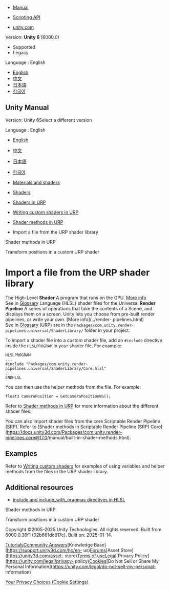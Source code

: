 [](https://docs.unity3d.com)

  * [Manual](../Manual/index.html)
  * [Scripting API](../ScriptReference/index.html)

  * [unity.com](https://unity.com/)

Version: **Unity 6** (6000.0)

  * Supported
  * Legacy

Language : English

  * [English](/Manual/urp/use-built-in-shader-methods-import.html)
  * [中文](/cn/current/Manual/urp/use-built-in-shader-methods-import.html)
  * [日本語](/ja/current/Manual/urp/use-built-in-shader-methods-import.html)
  * [한국어](/kr/current/Manual/urp/use-built-in-shader-methods-import.html)

[](https://docs.unity3d.com)

## Unity Manual

Version: Unity 6Select a different version

Language : English

  * [English](/Manual/urp/use-built-in-shader-methods-import.html)
  * [中文](/cn/current/Manual/urp/use-built-in-shader-methods-import.html)
  * [日本語](/ja/current/Manual/urp/use-built-in-shader-methods-import.html)
  * [한국어](/kr/current/Manual/urp/use-built-in-shader-methods-import.html)

  * [Materials and shaders](../materials-and-shaders.html)
  * [Shaders](../Shaders.html)
  * [Shaders in URP](../urp/shaders-in-universalrp.html)
  * [Writing custom shaders in URP](../urp/writing-custom-shaders-urp.html)
  * [Shader methods in URP](../urp/use-built-in-shader-methods.html)
  * Import a file from the URP shader library

[](../urp/use-built-in-shader-methods.html)

Shader methods in URP

[](../urp/use-built-in-shader-methods-transformations.html)

Transform positions in a custom URP shader

# Import a file from the URP shader library

The High-Level **Shader** A program that runs on the GPU. [More
info](../Shaders.html)  
See in [Glossary](../Glossary.html#Shader) Language (HLSL) shader files for
the Universal **Render Pipeline** A series of operations that take the
contents of a Scene, and displays them on a screen. Unity lets you choose from
pre-built render pipelines, or write your own. [More info](../render-
pipelines.html)  
See in [Glossary](../Glossary.html#Renderpipeline) (URP) are in the
`Packages/com.unity.render-pipelines.universal/ShaderLibrary/` folder in your
project.

To import a shader file into a custom shader file, add an `#include` directive
inside the `HLSLPROGRAM` in your shader file. For example:

    
    
    HLSLPROGRAM
    ...
    #include "Packages/com.unity.render-pipelines.universal/ShaderLibrary/Core.hlsl"
    ...
    ENDHLSL
    

You can then use the helper methods from the file. For example:

    
    
    float3 cameraPosition = GetCameraPositionWS();
    

Refer to [Shader methods in URP](use-built-in-shader-methods.html) for more
information about the different shader files.

You can also import shader files from the core Scriptable Render Pipeline
(SRP). Refer to [Shader methods in Scriptable Render Pipeline (SRP)
Core](https://docs.unity3d.com/Packages/com.unity.render-
pipelines.core@17.0/manual/built-in-shader-methods.html).

## Examples

Refer to [Writing custom shaders](writing-custom-shaders-urp.html) for
examples of using variables and helper methods from the files in the URP
shader library.

## Additional resources

  * [include and include_with_pragmas directives in HLSL](https://docs.unity3d.com/Manual/shader-include-directives.html)

[](../urp/use-built-in-shader-methods.html)

Shader methods in URP

[](../urp/use-built-in-shader-methods-transformations.html)

Transform positions in a custom URP shader

Copyright ©2005-2025 Unity Technologies. All rights reserved. Built from
6000.0.36f1 (02b661dc617c). Built on: 2025-01-14.

[Tutorials](https://learn.unity.com/)[Community
Answers](https://answers.unity3d.com)[Knowledge
Base](https://support.unity3d.com/hc/en-
us)[Forums](https://forum.unity3d.com)[Asset Store](https://unity3d.com/asset-
store)[Terms of
use](https://docs.unity3d.com/Manual/TermsOfUse.html)[Legal](https://unity.com/legal)[Privacy
Policy](https://unity.com/legal/privacy-
policy)[Cookies](https://unity.com/legal/cookie-policy)[Do Not Sell or Share
My Personal Information](https://unity.com/legal/do-not-sell-my-personal-
information)

[Your Privacy Choices (Cookie Settings)](javascript:void\(0\);)

